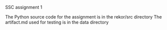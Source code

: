 SSC assignment 1

The Python source code for the assignment is in the rekor/src directory
The artifact.md used for testing is in the data directory
